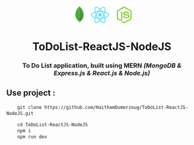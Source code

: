 <p align="center">
    <img alt="" src="my_app/public/mongodb.png" href="" width="50" height="50">
    <img alt="" src="my_app/public/logo192.png" href="" style="margin-right:10px" width="50" height="50">
    <img alt="" src="my_app/public/nodeJS.png" href="" width="50" height="50">
    
</p>

<h1 align="center">ToDoList-ReactJS-NodeJS</h1>
<h3 align="center">To Do List application, built using <b>MERN</b> <i>(MongoDB & Express.js & React.js & Node.js)</i></h3>

## Use project :
```git
    git clone https://github.com/HaithamOumerzoug/ToDoList-ReactJS-NodeJS.git
```
``` npm
    cd ToDoList-ReactJS-NodeJS
    npm i
    npm run dev
```